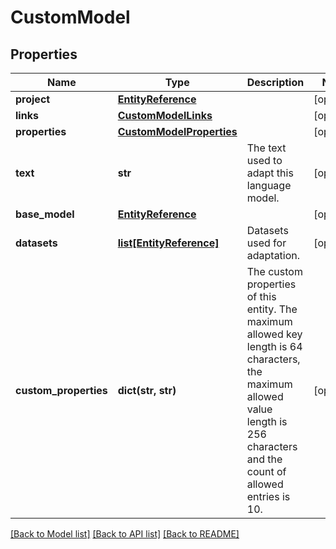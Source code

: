# CustomModel

## Properties
Name | Type | Description | Notes
------------ | ------------- | ------------- | -------------
**project** | [**EntityReference**](EntityReference.md) |  | [optional] 
**links** | [**CustomModelLinks**](CustomModelLinks.md) |  | [optional] 
**properties** | [**CustomModelProperties**](CustomModelProperties.md) |  | [optional] 
**text** | **str** | The text used to adapt this language model. | [optional] 
**base_model** | [**EntityReference**](EntityReference.md) |  | [optional] 
**datasets** | [**list[EntityReference]**](EntityReference.md) | Datasets used for adaptation. | [optional] 
**custom_properties** | **dict(str, str)** | The custom properties of this entity. The maximum allowed key length is 64 characters, the maximum  allowed value length is 256 characters and the count of allowed entries is 10. | [optional] 

[[Back to Model list]](../README.md#documentation-for-models) [[Back to API list]](../README.md#documentation-for-api-endpoints) [[Back to README]](../README.md)

